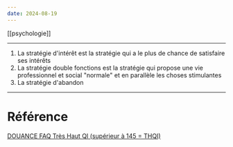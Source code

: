 ```yaml
---
date: 2024-08-19
---
```

[[psychologie]]
___
1. La stratégie d'intérêt est la stratégie qui a le plus de chance de satisfaire ses intérêts
2. La stratégie double fonctions est la stratégie qui propose une vie professionnel et social "normale" et en parallèle les choses stimulantes
3. La stratégie d'abandon
___
# Référence
[DOUANCE FAQ Très Haut QI (supérieur à 145 = THQI)](http://www.douance.org/qi/thqi.html)